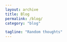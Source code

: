 ```yaml
---
layout: archive
title: Blog
permalink: /blog/
category: "blog"

tagline: "Random thoughts"
---
```


